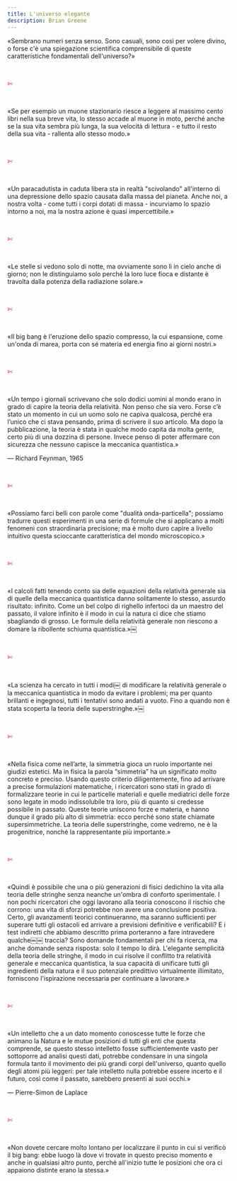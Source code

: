 ```yaml
---
title: L'universo elegante
description: Brian Greene
---
```

«Sembrano numeri senza senso. Sono casuali, sono così per volere divino, o forse c'è una spiegazione scientifica comprensibile di queste caratteristiche fondamentali dell'universo?»

&nbsp;

<span style="color:red">✄</span>

&nbsp;

«Se per esempio un muone stazionario riesce a leggere al massimo cento libri nella sua breve vita, lo stesso accade al muone in moto, perché anche se la sua vita sembra più lunga, la sua velocità di lettura - e tutto il resto della sua vita - rallenta allo stesso modo.»

&nbsp;

<span style="color:red">✄</span>

&nbsp;

«Un paracadutista in caduta libera sta in realtà "scivolando" all'interno di una depressione dello spazio causata dalla massa del pianeta. Anche noi, a nostra volta - come tutti i corpi dotati di massa - incurviamo lo spazio intorno a noi, ma la nostra azione è quasi impercettibile.»

&nbsp;

<span style="color:red">✄</span>

&nbsp;

«Le stelle si vedono solo di notte, ma ovviamente sono lì in cielo anche di giorno; non le distinguiamo solo perché la loro luce fioca e distante è travolta dalla potenza della radiazione solare.»

&nbsp;

<span style="color:red">✄</span>

&nbsp;

«Il big bang è l'eruzione dello spazio compresso, la cui espansione, come un'onda di marea, porta con sé materia ed energia fino ai giorni nostri.»

&nbsp;

<span style="color:red">✄</span>

&nbsp;

«Un tempo i giornali scrivevano che solo dodici uomini al mondo erano in grado di capire la teoria della relatività. Non penso che sia vero. Forse c’è stato un momento in cui un uomo solo ne capiva qualcosa, perché era l’unico che ci stava pensando, prima di scrivere il suo articolo. Ma dopo la pubblicazione, la teoria è stata in qualche modo capita da molta gente, certo più di una dozzina di persone. Invece penso di poter affermare con sicurezza che nessuno capisce la meccanica quantistica.»
&nbsp;

— Richard Feynman, 1965

&nbsp;

<span style="color:red">✄</span>

&nbsp;

«Possiamo farci belli con parole come "dualità onda-particella"; possiamo tradurre questi esperimenti in una serie di formule che si applicano a molti fenomeni con straordinaria precisione; ma è molto duro capire a livello intuitivo questa scioccante caratteristica del mondo microscopico.»

&nbsp;

<span style="color:red">✄</span>

&nbsp;

«I calcoli fatti tenendo conto sia delle equazioni della relatività generale sia di quelle della meccanica quantistica danno solitamente lo stesso, assurdo risultato: infinito. Come un bel colpo di righello infertoci da un maestro del passato, il valore infinito è il modo in cui la natura ci dice che stiamo sbagliando di grosso. Le formule della relatività generale non riescono a domare la ribollente schiuma quantistica.»￼

&nbsp;

<span style="color:red">✄</span>

&nbsp;

«La scienza ha cercato in tutti i modi￼ di modificare la relatività generale o la meccanica quantistica in modo da evitare i problemi; ma per quanto brillanti e ingegnosi, tutti i tentativi sono andati a vuoto. Fino a quando non è stata scoperta la teoria delle superstringhe.»￼

&nbsp;

<span style="color:red">✄</span>

&nbsp;

«Nella fisica come nell’arte, la simmetria gioca un ruolo importante nei giudizi estetici. Ma in fisica la parola “simmetria” ha un significato molto concreto e preciso. Usando questo criterio diligentemente, fino ad arrivare a precise formulazioni matematiche, i ricercatori sono stati in grado di formalizzare teorie in cui le particelle materiali e quelle mediatrici delle forze sono legate in modo indissolubile tra loro, più di quanto si credesse possibile in passato. Queste teorie uniscono forze e materia, e hanno dunque il grado più alto di simmetria: ecco perché sono state chiamate supersimmetriche. La teoria delle superstringhe, come vedremo, ne è la progenitrice, nonché la rappresentante più importante.»

&nbsp;

<span style="color:red">✄</span>

&nbsp;

«Quindi è possibile che una o più generazioni di fisici dedichino la vita alla teoria delle stringhe senza neanche un'ombra di conforto sperimentale. I non pochi ricercatori che oggi lavorano alla teoria conoscono il rischio che corrono: una vita di sforzi potrebbe non avere una conclusione positiva. Certo, gli avanzamenti teorici continueranno, ma saranno sufficienti per superare tutti gli ostacoli ed arrivare a previsioni definitive e verificabili? E i test indiretti che abbiamo descritto prima porteranno a fare intravedere qualche￼￼ traccia? Sono domande fondamentali per chi fa ricerca, ma anche domande senza risposta: solo il tempo lo dirà. L'elegante semplicità della teoria delle stringhe, il modo in cui risolve il conflitto tra relatività generale e meccanica quantistica, la sua capacità di unificare tutti gli ingredienti della natura e il suo potenziale predittivo virtualmente illimitato, forniscono l'ispirazione necessaria per continuare a lavorare.»

&nbsp;

<span style="color:red">✄</span>

&nbsp;

«Un intelletto che a un dato momento conoscesse tutte le forze che animano la Natura e le mutue posizioni di tutti gli enti che questa comprende, se questo stesso intelletto fosse sufficientemente vasto per sottoporre ad analisi questi dati, potrebbe condensare in una singola formula tanto il movimento dei più grandi corpi dell'universo, quanto quello degli atomi più leggeri: per tale intelletto nulla potrebbe essere incerto e il futuro, così come il passato, sarebbero presenti ai suoi occhi.»
&nbsp;

— Pierre-Simon de Laplace

&nbsp;

<span style="color:red">✄</span>

&nbsp;

«Non dovete cercare molto lontano per localizzare il punto in cui si verificò il big bang: ebbe luogo là dove vi trovate in questo preciso momento e anche in qualsiasi altro punto, perché all'inizio tutte le posizioni che ora ci appaiono distinte erano la stessa.»
